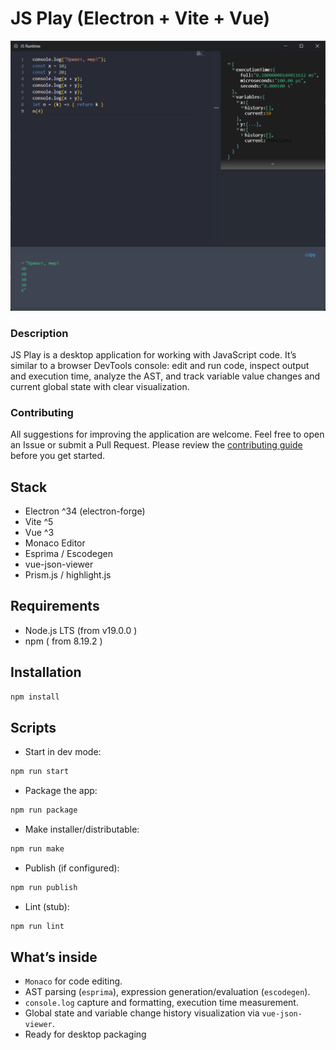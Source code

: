 # JS Play (Electron + Vite + Vue)

![Preview](src/sourses/preview.png)

### Description
JS Play is a desktop application for working with JavaScript code. It’s similar to a browser DevTools console: edit and run code, inspect output and execution time, analyze the AST, and track variable value changes and current global state with clear visualization.

### Contributing
All suggestions for improving the application are welcome. Feel free to open an Issue or submit a Pull Request. Please review the [contributing guide](CONTRIBUTING.md) before you get started.

## Stack
- Electron ^34 (electron-forge)
- Vite ^5
- Vue ^3
- Monaco Editor
- Esprima / Escodegen
- vue-json-viewer
- Prism.js / highlight.js

## Requirements
- Node.js LTS (from v19.0.0 )
- npm ( from 8.19.2 )

## Installation
```bash
npm install
```

## Scripts
- Start in dev mode:
```bash
npm run start
```

- Package the app:
```bash
npm run package
```

- Make installer/distributable:
```bash
npm run make
```

- Publish (if configured):
```bash
npm run publish
```

- Lint (stub):
```bash
npm run lint
```

## What’s inside
- `Monaco` for code editing.
- AST parsing (`esprima`), expression generation/evaluation (`escodegen`).
- `console.log` capture and formatting, execution time measurement.
- Global state and variable change history visualization via `vue-json-viewer`.
- Ready for desktop packaging